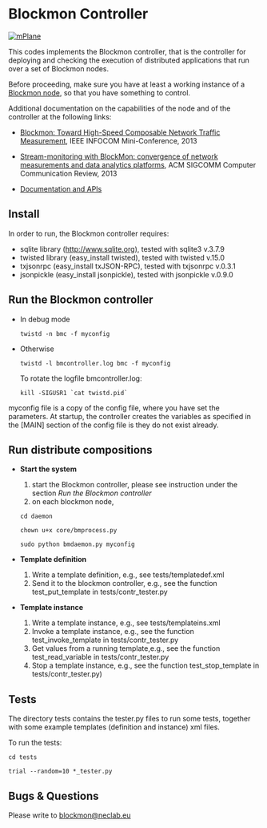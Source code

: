 # Blockmon Controller

[![mPlane](http://www.ict-mplane.eu/sites/default/files//public/mplane_final_256x_0.png)](http://www.ict-mplane.eu/)

This codes implements the Blockmon controller, that is the controller
for deploying and checking the execution of distributed applications 
that run over a set of Blockmon nodes.

Before proceeding, make sure you have at least a working instance of a 
[Blockmon node](https://github.com/blockmon/blockmon.git), so that you 
have something to control.

Additional documentation on the capabilities of the node and of the 
controller at the following links:

* [Blockmon: Toward High-Speed Composable Network Traffic Measurement](http://www.ing.unibs.it/~maurizio.dusi/pub/blockmon-infocom2013.pdf), IEEE INFOCOM Mini-Conference, 2013

* [Stream-monitoring with BlockMon: convergence of network measurements and data analytics platforms](http://www.ing.unibs.it/~maurizio.dusi/pub/dblockmon-ccr2013.pdf), ACM SIGCOMM Computer Communication Review, 2013

* [Documentation and APIs](https://www.ict-mplane.eu/public/blockmon-controller)

## Install

In order to run, the Blockmon controller requires:

* sqlite library (http://www.sqlite.org), tested with sqlite3 v.3.7.9
* twisted library (easy_install twisted), tested with twisted v.15.0
* txjsonrpc (easy_install txJSON-RPC), tested with txjsonrpc v.0.3.1
* jsonpickle (easy_install jsonpickle), tested with jsonpickle v.0.9.0


## Run the Blockmon controller

* In debug mode

    `twistd -n bmc -f myconfig`

* Otherwise

    `twistd -l bmcontroller.log bmc -f myconfig`

    To rotate the logfile bmcontroller.log:

    ```
    kill -SIGUSR1 `cat twistd.pid`
    ```

myconfig file is a copy of the config file, where you have set the parameters. At startup, the controller creates the variables as specified in the [MAIN] section of the config file is they do not exist already.


## Run distribute compositions

* **Start the system**
  1. start the Blockmon controller, please see instruction under the section *Run the Blockmon controller*
  2. on each blockmon node, 

    `cd daemon`

    `chown u+x core/bmprocess.py`

    `sudo python bmdaemon.py myconfig`

* **Template definition**
  1. Write a template definition, e.g., see tests/templatedef.xml
  2. Send it to the blockmon controller, e.g., see the function test\_put\_template in tests/contr\_tester.py

* **Template instance**
  1. Write a template instance, e.g., see tests/templateins.xml
  2. Invoke a template instance, e.g., see the function test\_invoke\_template in tests/contr\_tester.py
  3. Get values from a running template,e.g., see the function test\_read\_variable in tests/contr\_tester.py
  4. Stop a template instance, e.g., see the function test\_stop\_template in tests/contr\_tester.py)


## Tests

The directory tests contains the tester.py files to run some tests, together with some example templates (definition and instance) xml files.

To run the tests:

`cd tests`

`trial --random=10 *_tester.py`


## Bugs & Questions

Please write to <blockmon@neclab.eu>
